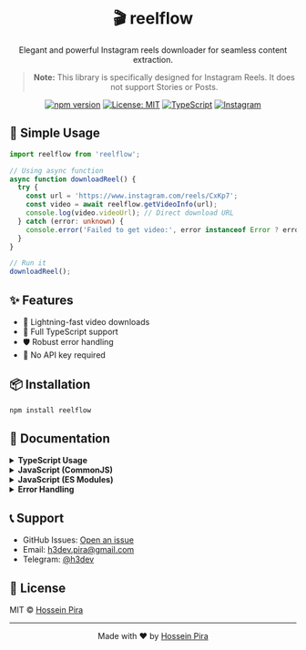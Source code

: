 <div align="center">

# 🎬 reelflow

Elegant and powerful Instagram reels downloader for seamless content extraction.

> **Note:** This library is specifically designed for Instagram Reels. It does not support Stories or Posts.

[![npm version](https://img.shields.io/npm/v/reelflow.svg)](https://www.npmjs.com/package/reelflow)
[![License: MIT](https://img.shields.io/badge/License-MIT-yellow.svg)](https://opensource.org/licenses/MIT)
[![TypeScript](https://img.shields.io/badge/TypeScript-Ready-blue.svg)](https://www.typescriptlang.org/)
[![Instagram](https://img.shields.io/badge/Instagram-Compatible-E4405F.svg)](https://www.instagram.com)

</div>

## 🚀 Simple Usage

```typescript
import reelflow from 'reelflow';

// Using async function
async function downloadReel() {
  try {
    const url = 'https://www.instagram.com/reels/CxKp7';
    const video = await reelflow.getVideoInfo(url);
    console.log(video.videoUrl); // Direct download URL
  } catch (error: unknown) {
    console.error('Failed to get video:', error instanceof Error ? error.message : String(error));
  }
}

// Run it
downloadReel();
```

## ✨ Features

- 🚀 Lightning-fast video downloads
- 📝 Full TypeScript support
- 🛡️ Robust error handling
- 🔑 No API key required

## 📦 Installation

```bash
npm install reelflow
```

## 📖 Documentation

<details>
<summary><strong>TypeScript Usage</strong></summary>

```typescript
import reelflow, { ReelflowError } from 'reelflow';

async function downloadVideo(url: string) {
  try {
    const video = await reelflow.getVideoInfo(url);
    console.log('URL:', video.videoUrl);
    console.log('Size:', `${video.width}x${video.height}`);
    return video;
  } catch (error: unknown) {
    if (error instanceof ReelflowError) {
      console.error(`Failed (${error.status}):`, error.message);
      throw error;
    }
    // Handle other types of errors
    console.error('Unexpected error:', error instanceof Error ? error.message : String(error));
    throw new ReelflowError('Unexpected error occurred', 500);
  }
}

// Use it in an async function
async function main() {
  try {
    const reelUrl = 'https://www.instagram.com/reels/CxKp7';
    await downloadVideo(reelUrl);
  } catch (error: unknown) {
    if (error instanceof ReelflowError) {
      console.error(`Error ${error.status}:`, error.message);
    }
  }
}

// Run it
main().catch(console.error);
```
</details>

<details>
<summary><strong>JavaScript (CommonJS)</strong></summary>

```javascript
const { default: reelflow } = require('reelflow');

async function downloadVideo(url) {
  try {
    const video = await reelflow.getVideoInfo(url);
    console.log('URL:', video.videoUrl);
    return video;
  } catch (error) {
    console.error('Failed:', error.message);
  }
}

const reelUrl = 'https://www.instagram.com/reels/CxKp7';
downloadVideo(reelUrl).catch(console.error);
```
</details>

<details>
<summary><strong>JavaScript (ES Modules)</strong></summary>

```javascript
import reelflow from 'reelflow';

const downloadVideo = async (url) => {
  try {
    const { videoUrl, width, height } = await reelflow.getVideoInfo(url);
    console.log('Video info:', { videoUrl, width, height });
    return videoUrl;
  } catch (error) {
    console.error('Failed:', error.message);
  }
};

const reelUrl = 'https://www.instagram.com/reels/CxKp7';
downloadVideo(reelUrl).catch(console.error);
```
</details>

<details>
<summary><strong>Error Handling</strong></summary>

```typescript
import reelflow, { ReelflowError } from 'reelflow';

async function handleReelDownload() {
  try {
    const url = 'https://www.instagram.com/reel/CxKp7';
    const video = await reelflow.getVideoInfo(url);
    return video;
  } catch (error: unknown) {
    if (error instanceof ReelflowError) {
      switch (error.status) {
        case 400: console.error('Invalid URL format'); break;
        case 401: console.error('Video is not accessible'); break;
        case 404: console.error('Video not found'); break;
        default: console.error(`Error ${error.status}:`, error.message);
      }
      throw error;
    }
    // Handle unexpected errors
    console.error('Unexpected error:', error instanceof Error ? error.message : String(error));
    throw new ReelflowError('Unexpected error occurred', 500);
  }
}

// Run it
handleReelDownload().catch(console.error);
```
</details>

## 📞 Support

- GitHub Issues: [Open an issue](https://github.com/code3-dev/reelflow/issues)
- Email: [h3dev.pira@gmail.com](mailto:h3dev.pira@gmail.com)
- Telegram: [@h3dev](https://t.me/h3dev)

## 📄 License

MIT © [Hossein Pira](https://github.com/code3-dev)

---

<div align="center">

Made with ❤️ by [Hossein Pira](https://github.com/code3-dev)

</div>
